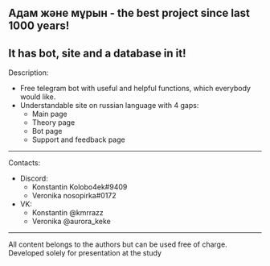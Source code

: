 Адам және мұрын - the best project since last 1000 years!
---------------------------------------------------------
It has bot, site and a database in it!
---------------------------------------------------------
Description:
- Free telegram bot with useful and helpful functions, 
  which everybody would like.
- Understandable site on russian language with 4 gaps:
  - Main page
  - Theory page
  - Bot page
  - Support and feedback page
---------------------------------------------------------
Contacts:
  - Discord:
    - Konstantin  Kolobo4ek#9409
    - Veronika  nosopirka#0172
  - VK:
    - Konstantin  @kmrrazz
    - Veronika  @aurora_keke
--------------------------------------------------------
All content belongs to the authors but can be used free of charge.
Developed solely for presentation at the study
